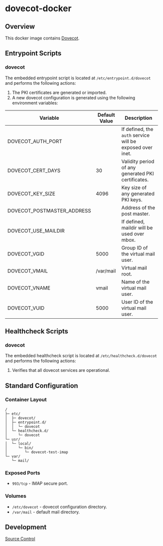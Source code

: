 # dovecot-docker

## Overview

This docker image contains [Dovecot](https://www.dovecot.org/).

## Entrypoint Scripts

### dovecot

The embedded entrypoint script is located at `/etc/entrypoint.d/dovecot` and performs the following actions:

1. The PKI certificates are generated or imported.
2. A new dovecot configuration is generated using the following environment variables:

 | Variable | Default Value | Description |
 | -------- | ------------- | ----------- |
 | DOVECOT_AUTH_PORT | | If defined, the `auth` service will be exposed over inet. |
 | DOVECOT_CERT_DAYS | 30 | Validity period of any generated PKI certificates. |
 | DOVECOT_KEY_SIZE | 4096 | Key size of any generated PKI keys. |
 | DOVECOT_POSTMASTER_ADDRESS | | Address of the post master. |
 | DOVECOT_USE_MAILDIR | | If defined, maildir will be used over mbox. |
 | DOVECOT_VGID | 5000 | Group ID of the virtual mail user. |
 | DOVECOT_VMAIL | /var/mail | Virtual mail root. |
 | DOVECOT_VNAME | vmail | Name of the virtual mail user. |
 | DOVECOT_VUID | 5000 | User ID of the virtual mail user. |

## Healthcheck Scripts

### dovecot

The embedded healthcheck script is located at `/etc/healthcheck.d/dovecot` and performs the following actions:

1. Verifies that all dovecot services are operational.

## Standard Configuration

### Container Layout

```
/
├─ etc/
│  ├─ dovecot/
│  ├─ entrypoint.d/
│  │  └─ dovecot
│  └─ healthcheck.d/
│     └─ dovecot
└─ usr/
│  └─ local/
│     └─ bin/
│        └─ dovecot-test-imap
└─ var/
   └─ mail/
```

### Exposed Ports

* `993/tcp` - IMAP secure port.

### Volumes

* `/etc/dovecot` - dovecot configuration directory.
* `/var/mail` - default mail directory.

## Development

[Source Control](https://github.com/crashvb/dovecot-docker)

